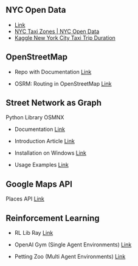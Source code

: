 
## NYC Open Data
* [Link](https://opendata.cityofnewyork.us/)
* [NYC Taxi Zones | NYC Open Data](https://data.cityofnewyork.us/Transportation/NYC-Taxi-Zones/d3c5-ddgc)
* [Kaggle New York City Taxi Trip Duration](https://www.kaggle.com/c/nyc-taxi-trip-duration)


## OpenStreetMap
* Repo with Documentation [Link](https://github.com/mapbox/mapping/wiki/)

* OSRM: Routing in OpenStreetMap [Link](http://project-osrm.org/docs/v5.24.0/api/?language=cURL#route-service)


## Street Network as Graph
Python Library OSMNX
* Documentation [Link](https://osmnx.readthedocs.io/en/stable/osmnx.html)

* Introduction Article [Link](https://geoffboeing.com/2016/11/osmnx-python-street-networks/)

* Installation on Windows [Link](https://joshkobeng.medium.com/installing-osmnx-on-windows-cc96a3b432ea)

* Usage Examples [Link](https://github.com/gboeing/osmnx-examples)

## Google Maps API

Places API [Link](https://developers.google.com/maps/documentation/places/web-service/supported_types)



##  Reinforcement Learning
* RL Lib Ray [Link](https://docs.ray.io/en/latest/rllib/index.html)

* OpenAI Gym (Single Agent Environments) [Link](https://gym.openai.com/)

* Petting Zoo (Multi Agent Environments) [Link](https://www.pettingzoo.ml/)